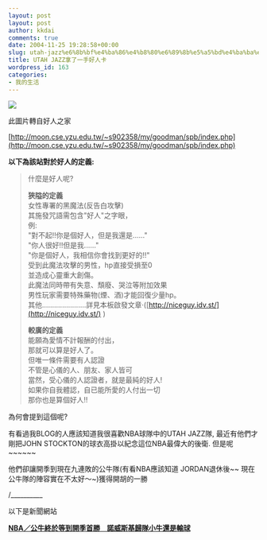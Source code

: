 ```yaml
---
layout: post
layout: post
author: kkdai
comments: true
date: 2004-11-25 19:28:58+00:00
slug: utah-jazz%e6%8b%bf%e4%ba%86%e4%b8%80%e6%89%8b%e5%a5%bd%e4%ba%ba%e5%8d%a1
title: UTAH JAZZ拿了一手好人卡
wordpress_id: 163
categories:
- 我的生活
---
```


![](http://moon.cse.yzu.edu.tw/~s902358/my/goodman/spb/images/goodman_card2.jpg)

此圖片轉自好人之家

[http://moon.cse.yzu.edu.tw/~s902358/my/goodman/spb/index.php](http://moon.cse.yzu.edu.tw/~s902358/my/goodman/spb/index.php)

**以下為該站對於好人的定義:**

<blockquote>什麼是好人呢?   
  
**狹隘的定義**   
女性專署的黑魔法(反告白攻擊)   
其施發咒語需包含"好人"之字眼，   
例:   
"對不起!!你是個好人，但是我還是......"   
"你人很好!!但是我......"   
"你是個好人，我相信你會找到更好的!!"   
受到此魔法攻擊的男性，hp直接受損至0   
並造成心靈重大創傷。   
此魔法同時帶有失意、頹廢、哭泣等附加效果   
男性玩家需要特殊藥物(煙、酒)才能回復少量hp。   
其他......................詳見本板啟發文章‧([http://niceguy.idv.st/](http://niceguy.idv.st/) )   
  
**較廣的定義**   
能願為愛情不計報酬的付出，   
那就可以算是好人了。   
但唯一條件需要有人認證   
不管是心儀的人、朋友、家人皆可   
當然，受心儀的人認證者，就是最純的好人!   
如果你自我體認，自已能所愛的人付出一切   
那你也是算個好人!!   

> 
> </blockquote>

為何會提到這個呢?

有看過我BLOG的人應該知道我很喜歡NBA球隊中的UTAH JAZZ隊, 最近有他們才剛把JOHN STOCKTON的球衣高掛以紀念這位NBA最偉大的後衛. 但是呢~~~~~~

他們卻讓開季到現在九連敗的公牛隊(有看NBA應該知道  JORDAN退休後~~ 現在公牛隊的陣容實在不太好～~)獲得開胡的一勝  

/__________

以下是新聞網站

**[NBA／公牛終於等到開季首勝　諾威斯基歸隊小牛還是輸球 ](http://www.ettoday.com/2004/11/25/341-1718507.htm)**  

